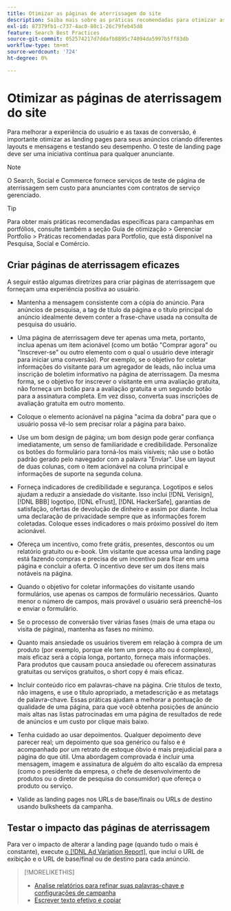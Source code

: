 ```yaml
---
title: Otimizar as páginas de aterrissagem do site
description: Saiba mais sobre as práticas recomendadas para otimizar as landing pages do seu site.
exl-id: 87379fb1-c737-4ac0-80c1-26c79feb45d8
feature: Search Best Practices
source-git-commit: 052574217d7ddafb8895c74094da5997b5ff83db
workflow-type: tm+mt
source-wordcount: '724'
ht-degree: 0%

---
```


# Otimizar as páginas de aterrissagem do site

Para melhorar a experiência do usuário e as taxas de conversão, é importante otimizar as landing pages para seus anúncios criando diferentes layouts e mensagens e testando seu desempenho. O teste de landing page deve ser uma iniciativa contínua para qualquer anunciante.

>[!NOTE]
>
>O Search, Social e Commerce fornece serviços de teste de página de aterrissagem sem custo para anunciantes com contratos de serviço gerenciado.

>[!TIP]
>
>Para obter mais práticas recomendadas específicas para campanhas em portfólios, consulte também a seção Guia de otimização > Gerenciar Portfolio > Práticas recomendadas para Portfolio, que está disponível na Pesquisa, Social e Comércio.<!-- verify convention for referencing Optimization Guide here -->

## Criar páginas de aterrissagem eficazes

A seguir estão algumas diretrizes para criar páginas de aterrissagem que forneçam uma experiência positiva ao usuário.

* Mantenha a mensagem consistente com a cópia do anúncio. Para anúncios de pesquisa, a tag de título da página e o título principal do anúncio idealmente devem conter a frase-chave usada na consulta de pesquisa do usuário.

* Uma página de aterrissagem deve ter apenas uma meta, portanto, inclua apenas um item acionável (como um botão &quot;Comprar agora&quot; ou &quot;Inscrever-se&quot; ou outro elemento com o qual o usuário deve interagir para iniciar uma conversão). Por exemplo, se o objetivo for coletar informações do visitante para um agregador de leads, não inclua uma inscrição de boletim informativo na página de aterrissagem. Da mesma forma, se o objetivo for inscrever o visitante em uma avaliação gratuita, não forneça um botão para a avaliação gratuita e um segundo botão para a assinatura completa. Em vez disso, converta suas inscrições de avaliação gratuita em outro momento.

* Coloque o elemento acionável na página &quot;acima da dobra&quot; para que o usuário possa vê-lo sem precisar rolar a página para baixo.

* Use um bom design de página; um bom design pode gerar confiança imediatamente, um senso de familiaridade e credibilidade. Personalize os botões do formulário para torná-los mais visíveis; não use o botão padrão gerado pelo navegador com a palavra &quot;Enviar&quot;. Use um layout de duas colunas, com o item acionável na coluna principal e informações de suporte na segunda coluna.

* Forneça indicadores de credibilidade e segurança. Logotipos e selos ajudam a reduzir a ansiedade do visitante. Isso inclui [!DNL Verisign], [!DNL BBB] logotipo, [!DNL eTrust], [!DNL HackerSafe], garantias de satisfação, ofertas de devolução de dinheiro e assim por diante. Inclua uma declaração de privacidade sempre que as informações forem coletadas. Coloque esses indicadores o mais próximo possível do item acionável.

* Ofereça um incentivo, como frete grátis, presentes, descontos ou um relatório gratuito ou e-book. Um visitante que acessa uma landing page está fazendo compras e precisa de um incentivo para ficar em uma página e concluir a oferta. O incentivo deve ser um dos itens mais notáveis na página.

* Quando o objetivo for coletar informações do visitante usando formulários, use apenas os campos de formulário necessários. Quanto menor o número de campos, mais provável o usuário será preenchê-los e enviar o formulário.

* Se o processo de conversão tiver várias fases (mais de uma etapa ou visita de página), mantenha as fases no mínimo.

* Quanto mais ansiedade os usuários tiverem em relação à compra de um produto (por exemplo, porque ele tem um preço alto ou é complexo), mais eficaz será a cópia longa, portanto, forneça mais informações. Para produtos que causam pouca ansiedade ou oferecem assinaturas gratuitas ou serviços gratuitos, o short copy é mais eficaz.

* Incluir conteúdo rico em palavras-chave na página. Crie títulos de texto, não imagens, e use o título apropriado, a metadescrição e as metatags de palavra-chave. Essas práticas ajudam a melhorar a pontuação de qualidade de uma página, para que você obtenha posições de anúncio mais altas nas listas patrocinadas em uma página de resultados de rede de anúncios e um custo por clique mais baixo.

* Tenha cuidado ao usar depoimentos. Qualquer depoimento deve parecer real; um depoimento que soa genérico ou falso e é acompanhado por um retrato de estoque óbvio é mais prejudicial para a página do que útil. Uma abordagem comprovada é incluir uma mensagem, imagem e assinatura de alguém do alto escalão da empresa (como o presidente da empresa, o chefe de desenvolvimento de produtos ou o diretor de pesquisa do consumidor) que ofereça o produto ou serviço.

* Valide as landing pages nos URLs de base/finais ou URLs de destino usando bulksheets da campanha.

## Testar o impacto das páginas de aterrissagem

Para ver o impacto de alterar a landing page (quando tudo o mais é constante), execute [o [!DNL Ad Variation Report]](/help/search-social-commerce/reports/management/basic-advanced/ad-variation-report.md), que inclui o URL de exibição e o URL de base/final ou de destino para cada anúncio.

>[!MORELIKETHIS]
>
>* [Analise relatórios para refinar suas palavras-chave e configurações de campanha](best-practices-analyze.md)
>* [Escrever texto efetivo e copiar](best-practices-write.md)

